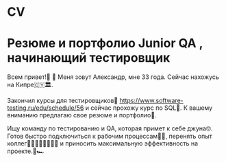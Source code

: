 # CV
# Резюме и портфолио Junior QA , начинающий тестировщик
Всем привет!👋 🙌 Меня зовут Александр, мне 33 года. Сейчас нахожусь на Кипре🇨🇾🏛.  

Закончил курсы для тестировщиков💪 https://www.software-testing.ru/edu/schedule/56 и сейчас прохожу курс по SQL👀.
К вашему вниманию предлагаю свое резюме и портфолио🙏.

Ищу команду по тестированию и QA, которая примет к себе джуна🤓. Готов быстро подключиться к рабочим процессам🚴‍♀️, перенять опыт коллег🧑‍💼👩‍💻🧑‍💻👨‍💻 и приносить максимальную эффективность на проекте.🚀🏎
